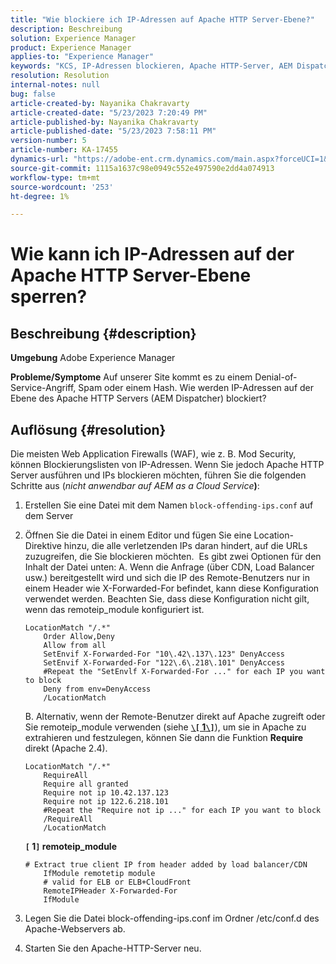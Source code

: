 ```yaml
---
title: "Wie blockiere ich IP-Adressen auf Apache HTTP Server-Ebene?"
description: Beschreibung
solution: Experience Manager
product: Experience Manager
applies-to: "Experience Manager"
keywords: "KCS, IP-Adressen blockieren, Apache HTTP-Server, AEM Dispatcher"
resolution: Resolution
internal-notes: null
bug: false
article-created-by: Nayanika Chakravarty
article-created-date: "5/23/2023 7:20:49 PM"
article-published-by: Nayanika Chakravarty
article-published-date: "5/23/2023 7:58:11 PM"
version-number: 5
article-number: KA-17455
dynamics-url: "https://adobe-ent.crm.dynamics.com/main.aspx?forceUCI=1&pagetype=entityrecord&etn=knowledgearticle&id=872b4ae7-9ef9-ed11-8849-6045bd006b4b"
source-git-commit: 1115a1637c98e0949c552e497590e2dd4a074913
workflow-type: tm+mt
source-wordcount: '253'
ht-degree: 1%

---
```


# Wie kann ich IP-Adressen auf der Apache HTTP Server-Ebene sperren?

## Beschreibung {#description}

<b>Umgebung</b>
Adobe Experience Manager


<b>Probleme/Symptome</b>
Auf unserer Site kommt es zu einem Denial-of-Service-Angriff, Spam oder einem Hash. Wie werden IP-Adressen auf der Ebene des Apache HTTP Servers (AEM Dispatcher) blockiert?


## Auflösung {#resolution}


Die meisten Web Application Firewalls (WAF), wie z. B. Mod Security, können Blockierungslisten von IP-Adressen. Wenn Sie jedoch Apache HTTP Server ausführen und IPs blockieren möchten, führen Sie die folgenden Schritte aus (*nicht anwendbar auf AEM as a Cloud Service<b>*)</b>:

1. Erstellen Sie eine Datei mit dem Namen `block-offending-ips.conf` auf dem Server
2. Öffnen Sie die Datei in einem Editor und fügen Sie eine Location-Direktive hinzu, die alle verletzenden IPs daran hindert, auf die URLs zuzugreifen, die Sie blockieren möchten.  Es gibt zwei Optionen für den Inhalt der Datei unten: A. Wenn die Anfrage (über CDN, Load Balancer usw.) bereitgestellt wird und sich die IP des Remote-Benutzers nur in einem Header wie X-Forwarded-For befindet, kann diese Konfiguration verwendet werden. Beachten Sie, dass diese Konfiguration nicht gilt, wenn das remoteip_module konfiguriert ist.


   ```
   LocationMatch "/.*"
       Order Allow,Deny
       Allow from all
       SetEnvif X-Forwarded-For "10\.42\.137\.123" DenyAccess
       SetEnvif X-Forwarded-For "122\.6\.218\.101" DenyAccess
       #Repeat the "SetEnvlf X-Forwarded-For ..." for each IP you want to block
       Deny from env=DenyAccess
       /LocationMatch
   ```

   B. Alternativ, wenn der Remote-Benutzer direkt auf Apache zugreift oder Sie remoteip_module verwenden (siehe <b>[`\[` 1`\]`](https://helpx.adobe.com/experience-manager/kb/block-ips-apache-http-server.html#remoteip_module)</b>), um sie in Apache zu extrahieren und festzulegen, können Sie dann die Funktion <b>Require</b> direkt (Apache 2.4).


   ```
   LocationMatch "/.*"
       RequireAll
       Require all granted
       Require not ip 10.42.137.123
       Require not ip 122.6.218.101
       #Repeat the "Require not ip ..." for each IP you want to block
       /RequireAll
       /LocationMatch
   ```






   <b>`[` 1`]`  remoteip_module</b>


   ```
   # Extract true client IP from header added by load balancer/CDN
       IfModule remotetip module
       # valid for ELB or ELB+CloudFront
       RemoteIPHeader X-Forwarded-For
       IfModule
   ```


3. Legen Sie die Datei block-offending-ips.conf im Ordner /etc/conf.d des Apache-Webservers ab.
4. Starten Sie den Apache-HTTP-Server neu.

